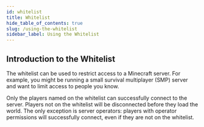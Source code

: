 ```yaml
---
id: whitelist
title: Whitelist
hide_table_of_contents: true
slug: /using-the-whitelist
sidebar_label: Using the Whitelist
---
```

## Introduction to the Whitelist

The whitelist can be used to restrict access to a Minecraft server. For example, you might be running a small survival multiplayer (SMP) server and want to limit access to people you know.

Only the players named on the whitelist can successfully connect to the server. Players not on the whitelist will be disconnected before they load the world. The only exception is server operators: players with operator permissions will successfully connect, even if they are not on the whitelist.
